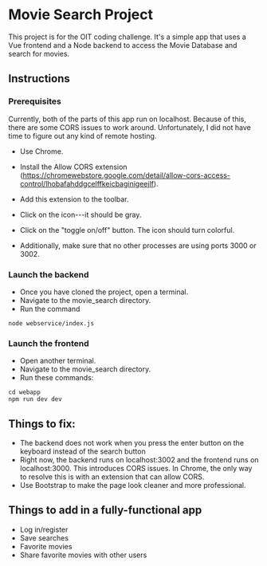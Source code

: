 # Movie Search Project
This project is for the OIT coding challenge. It's a simple app that uses a Vue frontend and a Node backend to access the Movie Database and search for movies.

## Instructions
### Prerequisites
Currently, both of the parts of this app run on localhost. Because of this, there are some CORS issues to work around. Unfortunately, I did not have time to figure out any kind of remote hosting.
- Use Chrome.
- Install the Allow CORS extension (https://chromewebstore.google.com/detail/allow-cors-access-control/lhobafahddgcelffkeicbaginigeejlf).
- Add this extension to the toolbar.
- Click on the icon---it should be gray.
- Click on the "toggle on/off" button. The icon should turn colorful.

- Additionally, make sure that no other processes are using ports 3000 or 3002.

### Launch the backend
- Once you have cloned the project, open a terminal.
- Navigate to the movie_search directory.
- Run the command 
```
node webservice/index.js
```

### Launch the frontend
- Open another terminal.
- Navigate to the movie_search directory.
- Run these commands:
```
cd webapp
npm run dev dev
```

## Things to fix:
- The backend does not work when you press the enter button on the keyboard instead of the search button
- Right now, the backend runs on localhost:3002 and the frontend runs on localhost:3000. This introduces CORS issues. In Chrome, the only way to resolve this is with an extension that can allow CORS.
- Use Bootstrap to make the page look cleaner and more professional.

## Things to add in a fully-functional app
- Log in/register
- Save searches
- Favorite movies
- Share favorite movies with other users